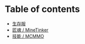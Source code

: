 # Table of contents

* [生存服](README.md)
* [匠魂 / MineTinker](https://doc.skycraft.cn/v/plugins/minetinker)
* [技能 / MCMMO](https://doc.skycraft.cn/v/plugins/mcmmo)


